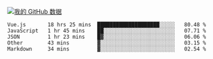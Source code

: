 [![我的 GitHub 数据](https://github-readme-stats.vercel.app/api?username=unbrain&?theme=dark)]()

<!--START_SECTION:waka-->
```text
Vue.js       18 hrs 25 mins  ████████████████████░░░░░   80.48 % 
JavaScript   1 hr 45 mins    ██░░░░░░░░░░░░░░░░░░░░░░░   07.71 % 
JSON         1 hr 23 mins    █▓░░░░░░░░░░░░░░░░░░░░░░░   06.06 % 
Other        43 mins         ▓░░░░░░░░░░░░░░░░░░░░░░░░   03.15 % 
Markdown     34 mins         ▓░░░░░░░░░░░░░░░░░░░░░░░░   02.54 % 
```
<!--END_SECTION:waka-->
